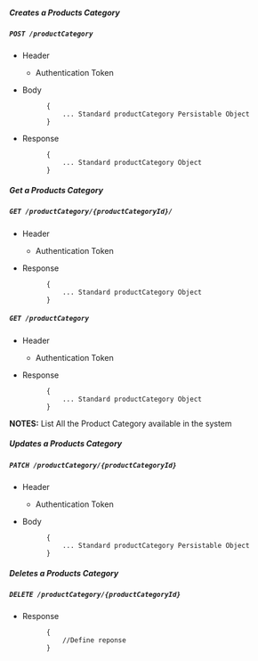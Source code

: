##### Creates a Products Category

##### `POST /productCategory`
+ Header
	- Authentication Token


+ Body

            {
                ... Standard productCategory Persistable Object
            }
            
+ Response

            {
                ... Standard productCategory Object
            }
    

##### Get a Products Category           
            
##### `GET /productCategory/{productCategoryId}/`
+ Header
	- Authentication Token

+ Response

            {
                ... Standard productCategory Object
            }
            

##### `GET /productCategory`
+ Header
	- Authentication Token

+ Response

            {
                ... Standard productCategory Object
            }
            
**NOTES:** List All the Product Category available in the system

##### Updates a Products Category  
       
##### `PATCH /productCategory/{productCategoryId}`
+ Header
	- Authentication Token

+ Body

            {
                ... Standard productCategory Persistable Object
            }
            
            
##### Deletes a Products Category 
       
##### `DELETE /productCategory/{productCategoryId}`
+ Response

			{
				//Define reponse
			}

